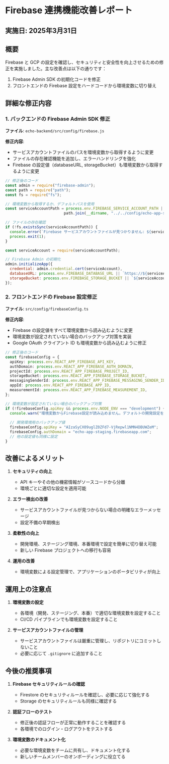 # Firebase 連携機能改善レポート

## 実施日: 2025年3月31日

## 概要

Firebase と GCP の設定を確認し、セキュリティと安全性を向上させるための修正を実施しました。主な改善点は以下の通りです：

1. Firebase Admin SDK の初期化コードを修正
2. フロントエンドの Firebase 設定をハードコードから環境変数に切り替え

## 詳細な修正内容

### 1. バックエンドの Firebase Admin SDK 修正

**ファイル**: `echo-backend/src/config/firebase.js`

**修正内容**:
- サービスアカウントファイルのパスを環境変数から取得するように変更
- ファイルの存在確認機能を追加し、エラーハンドリングを強化
- Firebase の設定値（databaseURL, storageBucket）も環境変数から取得するように変更

```javascript
// 修正後のコード
const admin = require("firebase-admin");
const path = require("path");
const fs = require("fs");

// 環境変数から取得するか、デフォルトパスを使用
const serviceAccountPath = process.env.FIREBASE_SERVICE_ACCOUNT_PATH || 
                          path.join(__dirname, "../../config/echo-app-staging-de2e41155ae3.json");

// ファイルの存在確認
if (!fs.existsSync(serviceAccountPath)) {
  console.error(`Firebase サービスアカウントファイルが見つかりません: ${serviceAccountPath}`);
  process.exit(1);
}

const serviceAccount = require(serviceAccountPath);

// Firebase Admin の初期化
admin.initializeApp({
  credential: admin.credential.cert(serviceAccount),
  databaseURL: process.env.FIREBASE_DATABASE_URL || `https://${serviceAccount.project_id}.firebaseio.com`,
  storageBucket: process.env.FIREBASE_STORAGE_BUCKET || `${serviceAccount.project_id}.appspot.com`,
});
```

### 2. フロントエンドの Firebase 設定修正

**ファイル**: `src/config/firebaseConfig.ts`

**修正内容**:
- Firebase の設定値をすべて環境変数から読み込むように変更
- 環境変数が設定されていない場合のバックアップ対策を実装
- Google OAuth クライアント ID も環境変数から読み込むように修正

```typescript
// 修正後のコード
const firebaseConfig = {
  apiKey: process.env.REACT_APP_FIREBASE_API_KEY,
  authDomain: process.env.REACT_APP_FIREBASE_AUTH_DOMAIN,
  projectId: process.env.REACT_APP_FIREBASE_PROJECT_ID,
  storageBucket: process.env.REACT_APP_FIREBASE_STORAGE_BUCKET,
  messagingSenderId: process.env.REACT_APP_FIREBASE_MESSAGING_SENDER_ID,
  appId: process.env.REACT_APP_FIREBASE_APP_ID,
  measurementId: process.env.REACT_APP_FIREBASE_MEASUREMENT_ID,
};

// 環境変数が設定されていない場合のバックアップ対策
if (!firebaseConfig.apiKey && process.env.NODE_ENV === "development") {
  console.warn("環境変数からFirebase設定が読み込めません。デフォルトの開発設定を使用します。");
  
  // 開発環境用のバックアップ値
  firebaseConfig.apiKey = "AIzaSyCX09uglZ0ZFd7-VjRepwl1NMN4DBUWZeM";
  firebaseConfig.authDomain = "echo-app-staging.firebaseapp.com";
  // 他の設定値も同様に設定
}
```

## 改善によるメリット

1. **セキュリティの向上**
   - API キーやその他の機密情報がソースコードから分離
   - 環境ごとに適切な設定を適用可能

2. **エラー検出の改善**
   - サービスアカウントファイルが見つからない場合の明確なエラーメッセージ
   - 設定不備の早期検出

3. **柔軟性の向上**
   - 開発環境、ステージング環境、本番環境で設定を簡単に切り替え可能
   - 新しい Firebase プロジェクトへの移行も容易

4. **運用の改善**
   - 環境変数による設定管理で、アプリケーションのポータビリティが向上

## 運用上の注意点

1. **環境変数の設定**
   - 各環境（開発、ステージング、本番）で適切な環境変数を設定すること
   - CI/CD パイプラインでも環境変数を設定すること

2. **サービスアカウントファイルの管理**
   - サービスアカウントファイルは厳重に管理し、リポジトリにコミットしないこと
   - 必要に応じて `.gitignore` に追加すること

## 今後の推奨事項

1. **Firebase セキュリティルールの確認**
   - Firestore のセキュリティルールを確認し、必要に応じて強化する
   - Storage のセキュリティルールも同様に確認する

2. **認証フローのテスト**
   - 修正後の認証フローが正常に動作することを確認する
   - 各環境でのログイン・ログアウトをテストする

3. **環境変数のドキュメント化**
   - 必要な環境変数をチームに共有し、ドキュメント化する
   - 新しいチームメンバーのオンボーディングに役立てる
